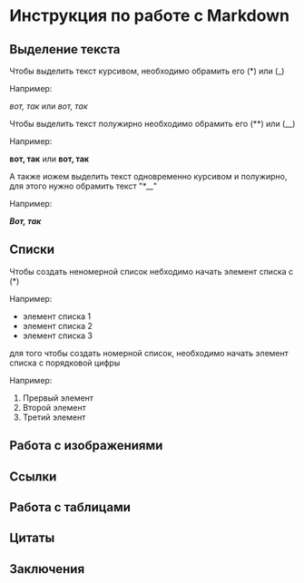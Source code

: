 # Инструкция по работе с Markdown

## Выделение текста

Чтобы выделить текст курсивом, необходимо обрамить его (*) или (_)

Например: 

*вот, так* 
или 
_вот, так_

Чтобы выделить текст полужирно необходимо обрамить его (**) или (__)

Например:

**вот, так**
или 
__вот, так__

А также иожем выделить текст одновременно курсивом и полужирно, для этого нужно обрамить текст "*__"

Например:

*__Вот, так__*

## Списки
Чтобы создать неномерной список небходимо начать элемент списка с (*)

Например:

* элемент списка 1
* элемент списка 2
* элемент списка 3

для того чтобы создать номерной список, необходимо начать элемент списка с порядковой цифры

Например:

1. Прервый элемент
2. Второй элемент
3. Третий элемент

## Работа с изображениями

## Ссылки

## Работа с таблицами

## Цитаты

## Заключения
